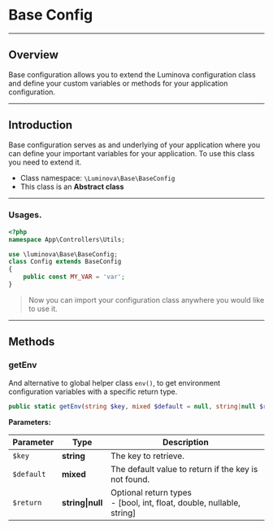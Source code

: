# Base Config

***

## Overview

Base configuration allows you to extend the Luminova configuration class and define your custom variables or methods for your application configuration.

***

## Introduction

Base configuration serves as and underlying of your application where you can define your important variables for your application. To use this class you need to extend it.

* Class namespace: `\Luminova\Base\BaseConfig`
* This class is an **Abstract class**

***

###  Usages.

```php
<?php 
namespace App\Controllers\Utils;

use \luminova\Base\BaseConfig;
class Config extends BaseConfig 
{
	public const MY_VAR = 'var';
}
```

> Now you can import your configuration class anywhere you would like to use it.

***

## Methods

### getEnv

And alternative to global helper class `env()`, to get environment configuration variables with a specific return type.

```php
public static getEnv(string $key, mixed $default = null, string|null $return = null): mixed
```

**Parameters:**

| Parameter | Type | Description |
|-----------|------|-------------|
| `$key` | **string** | The key to retrieve. |
| `$default` | **mixed** | The default value to return if the key is not found. |
| `$return` | **string&#124;null** | Optional return types<br />- [bool, int, float, double, nullable, string] |
